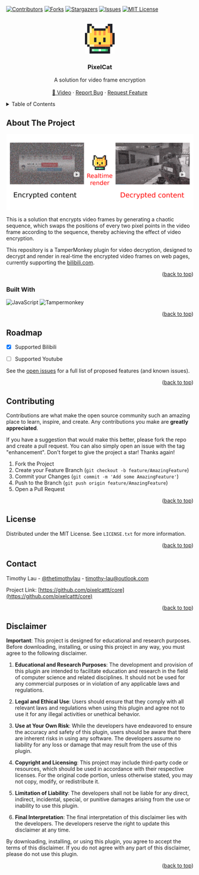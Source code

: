 <a name="readme-top"></a>

<!-- PROJECT SHIELDS -->
[![Contributors][contributors-shield]][contributors-url]
[![Forks][forks-shield]][forks-url]
[![Stargazers][stars-shield]][stars-url]
[![Issues][issues-shield]][issues-url]
[![MIT License][license-shield]][license-url]



<!-- PROJECT LOGO -->
<br />
<div align="center">
  <a href="https://github.com/pixelcattt/core">
    <img src="img/logo.png" alt="Logo" width="80" height="80">
  </a>

  <h3 align="center">PixelCat</h3>

  <p align="center">
    A solution for video frame encryption
    <br />
    <!--a href="https://github.com/pixelcattt/core"><strong>Explore the docs »</strong></a-->
    <br />
    <a href="https://www.bilibili.com/video/BV1nZ421i7Zn">👀 Video</a>
    ·
    <a href="https://github.com/pixelcattt/core/issues/new?labels=bug&template=bug-report---.md">Report Bug</a>
    ·
    <a href="https://github.com/pixelcattt/core/issues/new?labels=enhancement&template=feature-request---.md">Request Feature</a>
  </p>
</div>



<!-- TABLE OF CONTENTS -->
<details>
  <summary>Table of Contents</summary>
  <ol>
    <li>
      <a href="#about-the-project">About The Project</a>
      <ul>
        <li><a href="#built-with">Built With</a></li>
      </ul>
    </li>
    <li><a href="#roadmap">Roadmap</a></li>
    <li><a href="#contributing">Contributing</a></li>
    <li><a href="#license">License</a></li>
    <li><a href="#contact">Contact</a></li>
    <li><a href="#disclaimer">Disclaimer</a></li>
  </ol>
</details>



<!-- ABOUT THE PROJECT -->
## About The Project

[![cover](/img/cover.png)](https://github.com/pixelcattt/core)

This is a solution that encrypts video frames by generating a chaotic sequence, which swaps the positions of every two pixel points in the video frame according to the sequence, thereby achieving the effect of video encryption. 

This repository is a TamperMonkey plugin for video decryption, designed to decrypt and render in real-time the encrypted video frames on web pages, currently supporting the [bilibili.com](https://www.bilibili.com).

<p align="right">(<a href="#readme-top">back to top</a>)</p>



### Built With

![JavaScript](https://img.shields.io/static/v1?style=for-the-badge&message=JavaScript&color=222222&logo=JavaScript&logoColor=F7DF1E&label=)
![Tampermonkey](https://img.shields.io/static/v1?style=for-the-badge&message=Tampermonkey&color=00485B&logo=Tampermonkey&logoColor=FFFFFF&label=)

<p align="right">(<a href="#readme-top">back to top</a>)</p>

<!-- ROADMAP -->
## Roadmap

- [x] Supported Bilibili
- [ ] Supported Youtube


See the [open issues](https://github.com/pixelcattt/core/issues) for a full list of proposed features (and known issues).

<p align="right">(<a href="#readme-top">back to top</a>)</p>

<!-- CONTRIBUTING -->
## Contributing

Contributions are what make the open source community such an amazing place to learn, inspire, and create. Any contributions you make are **greatly appreciated**.

If you have a suggestion that would make this better, please fork the repo and create a pull request. You can also simply open an issue with the tag "enhancement".
Don't forget to give the project a star! Thanks again!

1. Fork the Project
2. Create your Feature Branch (`git checkout -b feature/AmazingFeature`)
3. Commit your Changes (`git commit -m 'Add some AmazingFeature'`)
4. Push to the Branch (`git push origin feature/AmazingFeature`)
5. Open a Pull Request

<p align="right">(<a href="#readme-top">back to top</a>)</p>



<!-- LICENSE -->
## License

Distributed under the MIT License. See `LICENSE.txt` for more information.

<p align="right">(<a href="#readme-top">back to top</a>)</p>



<!-- CONTACT -->
## Contact

Timothy Lau - [@thetimothylau](https://twitter.com/thetimothylau) - timothy-lau@outlook.com

Project Link: [https://github.com/pixelcattt/core](https://github.com/pixelcattt/core)

<p align="right">(<a href="#readme-top">back to top</a>)</p>



<!-- DISCLAIMER -->
## Disclaimer

**Important**: This project is designed for educational and research purposes. Before downloading, installing, or using this project in any way, you must agree to the following disclaimer.

1. **Educational and Research Purposes**: The development and provision of this plugin are intended to facilitate education and research in the field of computer science and related disciplines. It should not be used for any commercial purposes or in violation of any applicable laws and regulations.

2. **Legal and Ethical Use**: Users should ensure that they comply with all relevant laws and regulations when using this plugin and agree not to use it for any illegal activities or unethical behavior.

3. **Use at Your Own Risk**: While the developers have endeavored to ensure the accuracy and safety of this plugin, users should be aware that there are inherent risks in using any software. The developers assume no liability for any loss or damage that may result from the use of this plugin.

4. **Copyright and Licensing**: This project may include third-party code or resources, which should be used in accordance with their respective licenses. For the original code portion, unless otherwise stated, you may not copy, modify, or redistribute it.

5. **Limitation of Liability**: The developers shall not be liable for any direct, indirect, incidental, special, or punitive damages arising from the use or inability to use this plugin.

6. **Final Interpretation**: The final interpretation of this disclaimer lies with the developers. The developers reserve the right to update this disclaimer at any time.

By downloading, installing, or using this plugin, you agree to accept the terms of this disclaimer. If you do not agree with any part of this disclaimer, please do not use this plugin.


<p align="right">(<a href="#readme-top">back to top</a>)</p>



<!-- MARKDOWN LINKS & IMAGES -->
<!-- https://www.markdownguide.org/basic-syntax/#reference-style-links -->
[contributors-shield]: https://img.shields.io/github/contributors/pixelcattt/core.svg?style=for-the-badge
[contributors-url]: https://github.com/pixelcattt/core/graphs/contributors
[forks-shield]: https://img.shields.io/github/forks/pixelcattt/core.svg?style=for-the-badge
[forks-url]: https://github.com/pixelcattt/core/network/members
[stars-shield]: https://img.shields.io/github/stars/pixelcattt/core.svg?style=for-the-badge
[stars-url]: https://github.com/pixelcattt/core/stargazers
[issues-shield]: https://img.shields.io/github/issues/pixelcattt/core.svg?style=for-the-badge
[issues-url]: https://github.com/pixelcattt/core/issues
[license-shield]: https://img.shields.io/github/license/pixelcattt/core.svg?style=for-the-badge
[license-url]: https://github.com/pixelcattt/core/blob/master/LICENSE.txt 
